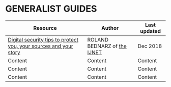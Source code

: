 # GENERALIST GUIDES

Resource | Author | Last updated
------------ | ------------- | -------------
[Digital security tips to protect you, your sources and your story](https://ijnet.org/en/story/digital-security-tips-protect-you-your-sources-and-your-story) | ROLAND BEDNARZ of [the IJNET](https://ijnet.org/en) | Dec 2018
Content | Content | Content
Content | Content | Content
Content | Content | Content

